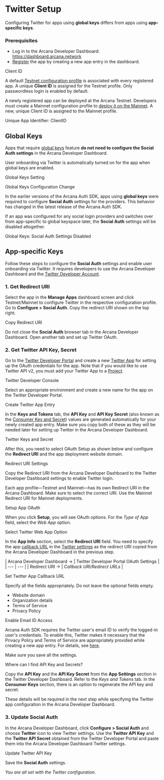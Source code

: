 # Twitter Setup

Configuring Twitter for apps using **global keys** differs from apps using **app-specific keys**.

### Prerequisites

- Log in to the Arcana Developer Dashboard: <https://dashboard.arcana.network>
- [Register](../../config-auth/register-app/) the app by creating a new app entry in the dashboard.

Client ID

A default [Testnet configuration profile](../../../deploy/deploy-app/) is associated with every registered app. A unique **Client ID** is assigned for the Testnet profile. Only passwordless login is enabled by default.

A newly registered app can be deployed at the Arcana Testnet. Developers must create a Mainnet configuration profile to [deploy it on the Mainnet](../../../deploy/migrate-testnet-mainnet/). A new, unique Client ID is assigned to the Mainnet profile.

Unique App Identifier: ClientID

## Global Keys

Apps that require [global keys](../../../concepts/keyspace-types/) feature **do not need to configure the Social Auth settings** in the Arcana Developer Dashboard.

User onboarding via Twitter is automatically turned on for the app when global keys are enabled.

Global Keys Setting

Global Keys Configuration Change

In the earlier versions of the Arcana Auth SDK, apps using **global keys** were required to configure **Social Auth** settings for the providers. This behavior has changed in the latest release of the Arcana Auth SDK.

If an app was configured for any social login providers and switches over from app-specific to global keyspace later, the **Social Auth** settings will be disabled altogether.

Global Keys: Social Auth Settings Disabled

## App-specific Keys

Follow these steps to configure the **Social Auth** settings and enable user onboarding via Twitter. It requires developers to use the Arcana Developer Dashboard and the [Twitter Developer Account](https://developer.twitter.com/en/docs/twitter-api/getting-started/getting-access-to-the-twitter-api).

### 1. Get Redirect URI

Select the app in the **Manage Apps** dashboard screen and click Testnet/Mainnet to configure Twitter in the respective configuration profile. Go to **Configure > Social Auth**. Copy the redirect URI shown on the top right.

Copy Redirect URI

Do not close the **Social Auth** browser tab in the Arcana Developer Dashboard. Open another tab and set up Twitter OAuth.

### 2. Get Twitter API Key, Secret

Go to the [Twitter Developer Portal](https://developer.twitter.com/en/portal/projects-and-apps) and create a new [Twitter App](https://developer.x.com/en/docs/apps/overview) for setting up the OAuth credentials for the app. Note that if you would like to use Twitter API v2, you must add your Twitter App to a [Project](https://developer.x.com/en/docs/projects/overview).

Twitter Developer Console

Select an appropriate environment and create a new name for the app on the Twitter Developer Portal.

Create Twitter App Entry

In the **Keys and Tokens** tab, the **API Key** and **API Key Secret** (also known as the [Consumer Key and Secret](https://developer.x.com/en/docs/authentication/oauth-1-0a/api-key-and-secret)) values are generated automatically for your newly created app entry. Make sure you copy both of these as they will be needed later for setting up Twitter in the Arcana Developer Dashboard.

Twitter Keys and Secret

After this, you need to select OAuth Setup as shown below and configure the **Redirect URI** and the app deployment website domain.

Redirect URI Settings

Copy the Redirect URI from the Arcana Developer Dashboard to the Twitter Developer Dashboard settings to enable Twitter login.

Each app profile—Testnet and Mainnet—has its own Redirect URI in the Arcana Dashboard. Make sure to select the correct URI. Use the Mainnet Redirect URI for Mainnet deployments.

Setup App OAuth

When you click **Setup**, you will see OAuth options. For the *Type of App* field, select the *Web App* option.

Select Twitter Web App Option

In the **App Info** section, select the **Redirect URI** field. You need to specify the app [callback URL](https://developer.twitter.com/en/docs/apps/callback-urls) in the [Twitter settings](https://www.cozmoslabs.com/docs/profile-builder-2/add-ons/social-connect/create-twitter-app-social-connect/) as the redirect URI copied from the Arcana Developer Dashboard in the previous step.

| Arcana Developer Dashboard -> | Twitter Developer Portal OAuth Settings | | --- | --- | | Redirect URI -> | *Callback URI/Redirect URLs* |

Set Twitter App Callback URL

Specify all the fields appropriately. Do not leave the optional fields empty.

- Website domain
- Organization details
- Terms of Service
- Privacy Policy

Enable Email ID Access

Arcana Auth SDK requires the Twitter user's email ID to verify the logged-in user's credentials. To enable this, Twitter makes it necessary that the Privacy Policy and Terms of Service are appropriately provided while creating a new app entry. For details, see [here](https://developer.twitter.com/en/docs/twitter-api/v1/accounts-and-users/manage-account-settings/api-reference/get-account-verify_credentials).

Make sure you save all the settings.

Where can I find API Key and Secrets?

Copy the **API Key** and the **API Key Secret** from the **App Settings** section in the Twitter Developer Dashboard. Refer to the *Keys and Tokens* tab. In the **Consumer Keys** section, there is an option to regenerate the API key and secret.

These details will be required in the next step while specifying the Twitter app configuration in the Arcana Developer Dashboard.

### 3. Update Social Auth

In the Arcana Developer Dashboard, click **Configure > Social Auth** and choose **Twitter** icon to view Twitter settings. Use the **Twitter API Key** and the **Twitter API Secret** obtained from the Twitter Developer Portal and paste them into the Arcana Developer Dashboard Twitter settings.

Update Twitter API Key

Save the **Social Auth** settings.

*You are all set with the Twitter configuration.*
